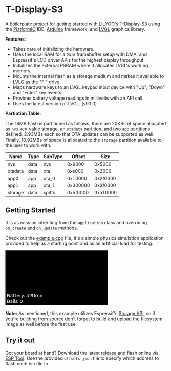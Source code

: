 # T-Display-S3
 A boilerplate project for getting started with LILYGO's [T-Display-S3](https://www.lilygo.cc/products/t-display-s3) using the [PlatformIO](https://platformio.org) IDE, [Arduino](https://www.arduino.cc/) framework, and [LVGL](https://lvgl.io/) graphics library.

**Features**:
 - Takes care of initializing the hardware.
 - Uses the local RAM for a twin framebuffer setup with DMA, and Espressif's LCD driver APIs for the highest display throughput.
 - Initializes the external PSRAM where it allocates LVGL's working memory.
 - Mounts the internal flash as a storage medium and makes it available to LVLG as the "F:" drive.
 - Maps hardware keys to an LVGL keypad input device with "Up", "Down" and "Enter" key events.
 - Provides battery voltage readings in millivolts with an API call.
 - Uses the latest version of LVGL. (v9.1.0)
 
 **Partiotion Table**:

The 16MB flash is partitioned as follows, there are 20KBs of space allocated as `nvs` key-value storage, an `otadata` partition, and two `app` partitions defined, 2.93MBs each so that OTA updates can be supported as well. Finally, 10.92MBs of space is allocated to the `storage` partition available to the user to work with.

| Name     | Type | SubType | Offset   | Size     |
|----------|------|---------|----------|----------|
| nvs      | data | nvs     | 0x9000   | 0x5000   |
| otadata  | data | ota     | 0xe000   | 0x2000   |
| app0     | app  | ota_0   | 0x10000  | 0x2f0000 |
| app1     | app  | ota_1   | 0x300000 | 0x2f0000 |
| storage  | data | spiffs  | 0x5f0000 | 0xa10000 |

## Getting Started
It is as easy as inheriting from the `application` class and overriding `on_create` and `on_update` methods. 

Check out the [example.cpp](src/example/example.cpp) file, It's a simple physics simulation application provided to help as a starting point and as an artificial load for testing.

![docs/example.gif](docs/example.gif?raw=true)

**Note:** As mentioned, this example utilizes Espressif's [Storage API](https://docs.espressif.com/projects/esp-idf/en/latest/esp32s3/api-reference/storage/index.html), so if you're building from source don't forget to build and upload the filesystem image as well before the first use.

## Try it out

Got your board at hand? Download the latest [release](https://github.com/KamranAghlami/T-Display-S3/releases/latest) and flash online via [ESP Tool](https://espressif.github.io/esptool-js). Use the provided `offsets.json` file to specify which address to flash each bin file to.

